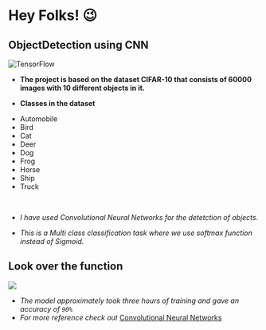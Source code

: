 # Hey Folks! 😉
## ObjectDetection using CNN
<img alt="TensorFlow" src="https://img.shields.io/badge/TensorFlow-%23FF6F00.svg?style=for-the-badge&logo=TensorFlow&logoColor=white" />

- **The project is based on the dataset CIFAR-10 that consists of 60000 images with 10 different objects in it.**

- **Classes in the dataset**
<ul>
  <li>Automobile</li>
  <li>Bird</li>
  <li>Cat</li>
  <li>Deer</li>
  <li>Dog</li>
  <li>Frog</li>
  <li>Horse</li>
  <li>Ship</li>
  <li>Truck</li>

  </ul><br>
  
- *I have used Convolutional Neural Networks for the detetction of objects.*

- *This is a Multi class classification task where we use softmax function instead of Sigmoid.*

## Look over the function
<span><img src="https://www.gstatic.com/education/formulas2/355397047/en/softmax_function.svg" /> </span><br>

- *The model approximately took three hours of training and gave an accuracy of `90%`*
- *For more reference check out* [Convolutional Neural Networks](https://towardsdatascience.com/a-comprehensive-guide-to-convolutional-neural-networks-the-eli5-way-3bd2b1164a53)



